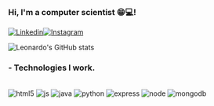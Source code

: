 ### Hi, I'm a computer scientist  😁💻!


[![Linkedin](https://img.shields.io/badge/LinkedIn-0077B5?style=for-the-badge&logo=linkedin&logoColor=white)](https://www.linkedin.com/in/leonardo-cavalcanti-7a895819b/)[![Instagram](https://img.shields.io/badge/Instagram-E4405F?style=for-the-badge&logo=instagram&logoColor=white)](https://www.instagram.com/leo.cavalcantfilho/)

![Leonardo's GitHub stats](https://github-readme-stats.vercel.app/api?username=leonardoCavalcantii&show_icons=true&theme=dracula)

### - Technologies I work.

<div style = "display: iline_block"><br/>
    
<img algin = "center" alt = "html5" src ="https://img.shields.io/badge/HTML5-E34F26?style=for-the-badge&logo=html5&logoColor=white"/>
    <img algin = "center" alt = "js" src ="https://img.shields.io/badge/JavaScript-F7DF1E?style=for-the-badge&logo=javascript&logoColor=black"/>
    <img algin = "center" alt = "java" src ="https://img.shields.io/badge/Java-ED8B00?style=for-the-badge&logo=java&logoColor=white"/>
    <img algin = "center" alt = "python" src ="https://img.shields.io/badge/Python-14354C?style=for-the-badge&logo=python&logoColor=white"/>
    <img algin = "center" alt = "express" src ="https://img.shields.io/badge/Express.js-404D59?style=for-the-badge"/>
    <img algin = "center" alt = "node" src ="https://img.shields.io/badge/Node.js-43853D?style=for-the-badge&logo=node.js&logoColor=white"/>
    <img algin = "center" alt = "mongodb" src ="https://img.shields.io/badge/MongoDB-4EA94B?style=for-the-badge&logo=mongodb&logoColor=white"/>
</div>
    
